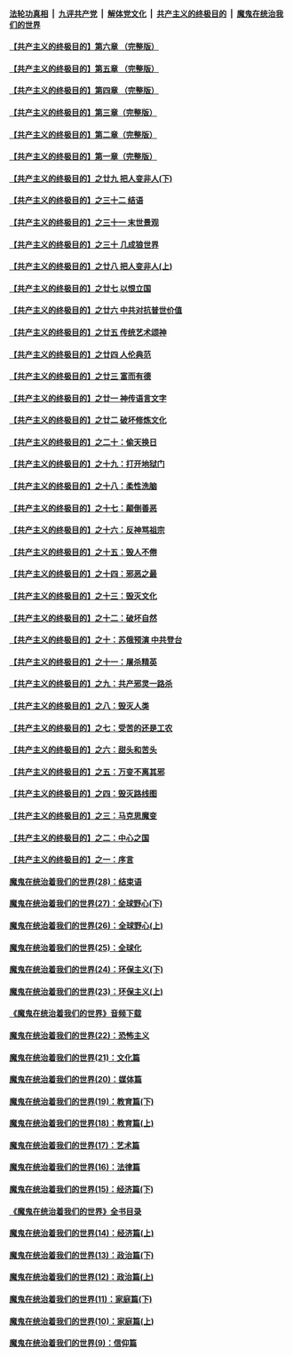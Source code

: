 ####  [法轮功真相](../../../../basic/blob/master/README.md?t=06241502) &nbsp;|&nbsp; [九评共产党](../../../../9ping.md/blob/master/README.md?t=06241502) &nbsp;|&nbsp; [解体党文化](../../../../jtdwh.md/blob/master/README.md?t=06241502)  &nbsp;|&nbsp; [共产主义的终极目的](../../../../gczydzjmd.md/blob/master/README.md?t=06241502) &nbsp;|&nbsp; [魔鬼在统治我们的世界](../../../../mgztzwmdsj.md/blob/master/README.md?t=06241502) 

#### [【共产主义的终极目的】第六章 （完整版）](../pages/nsc422/n11428913.md?t=06241502) 

#### [【共产主义的终极目的】第五章 （完整版）](../pages/nsc422/n11428912.md?t=06241502) 

#### [【共产主义的终极目的】第四章 （完整版）](../pages/nsc422/n11428907.md?t=06241502) 

#### [【共产主义的终极目的】第三章（完整版）](../pages/nsc422/n11428848.md?t=06241502) 

#### [【共产主义的终极目的】第二章（完整版）](../pages/nsc422/n11428831.md?t=06241502) 

#### [【共产主义的终极目的】第一章（完整版）](../pages/nsc422/n11417651.md?t=06241502) 

#### [【共产主义的终极目的】之廿九 把人变非人(下)](../pages/nsc422/n11344140.md?t=06241502) 

#### [【共产主义的终极目的】之三十二 结语](../pages/nsc422/n11360535.md?t=06241502) 

#### [【共产主义的终极目的】之三十一 末世景观](../pages/nsc422/n11351129.md?t=06241502) 

#### [【共产主义的终极目的】之三十 几成狼世界](../pages/nsc422/n11348280.md?t=06241502) 

#### [【共产主义的终极目的】之廿八 把人变非人(上)](../pages/nsc422/n11340492.md?t=06241502) 

#### [【共产主义的终极目的】之廿七 以恨立国](../pages/nsc422/n11336944.md?t=06241502) 

#### [【共产主义的终极目的】之廿六 中共对抗普世价值](../pages/nsc422/n11324785.md?t=06241502) 

#### [【共产主义的终极目的】之廿五 传统艺术颂神](../pages/nsc422/n11296396.md?t=06241502) 

#### [【共产主义的终极目的】之廿四 人伦典范](../pages/nsc422/n11296397.md?t=06241502) 

#### [【共产主义的终极目的】之廿三 富而有德](../pages/nsc422/n11283598.md?t=06241502) 

#### [【共产主义的终极目的】之廿一 神传语言文字](../pages/nsc422/n11263265.md?t=06241502) 

#### [【共产主义的终极目的】之廿二 破坏修炼文化](../pages/nsc422/n11245728.md?t=06241502) 

#### [【共产主义的终极目的】之二十：偷天换日](../pages/nsc422/n11238846.md?t=06241502) 

#### [【共产主义的终极目的】之十九：打开地狱门](../pages/nsc422/n11206376.md?t=06241502) 

#### [【共产主义的终极目的】之十八：柔性洗脑](../pages/nsc422/n11199994.md?t=06241502) 

#### [【共产主义的终极目的】之十七：颠倒善恶](../pages/nsc422/n11179782.md?t=06241502) 

#### [【共产主义的终极目的】之十六：反神骂祖宗](../pages/nsc422/n11166798.md?t=06241502) 

#### [【共产主义的终极目的】之十五：毁人不倦](../pages/nsc422/n11166792.md?t=06241502) 

#### [【共产主义的终极目的】之十四：邪恶之最](../pages/nsc422/n11150249.md?t=06241502) 

#### [【共产主义的终极目的】之十三：毁灭文化](../pages/nsc422/n11135227.md?t=06241502) 

#### [【共产主义的终极目的】之十二：破坏自然](../pages/nsc422/n11135214.md?t=06241502) 

#### [【共产主义的终极目的】之十：苏俄预演 中共登台](../pages/nsc422/n11118424.md?t=06241502) 

#### [【共产主义的终极目的】之十一：屠杀精英](../pages/nsc422/n11118442.md?t=06241502) 

#### [【共产主义的终极目的】之九：共产邪灵一路杀](../pages/nsc422/n11114139.md?t=06241502) 

#### [【共产主义的终极目的】之八：毁灭人类](../pages/nsc422/n11108503.md?t=06241502) 

#### [【共产主义的终极目的】之七：受苦的还是工农](../pages/nsc422/n11101809.md?t=06241502) 

#### [【共产主义的终极目的】之六：甜头和苦头](../pages/nsc422/n11096971.md?t=06241502) 

#### [【共产主义的终极目的】之五：万变不离其邪](../pages/nsc422/n11091285.md?t=06241502) 

#### [【共产主义的终极目的】之四：毁灭路线图](../pages/nsc422/n11086284.md?t=06241502) 

#### [【共产主义的终极目的】之三：马克思魔变](../pages/nsc422/n11061941.md?t=06241502) 

#### [【共产主义的终极目的】之二：中心之国](../pages/nsc422/n11047728.md?t=06241502) 

#### [【共产主义的终极目的】之一：序言](../pages/nsc422/n11086077.md?t=06241502) 

#### [魔鬼在统治着我们的世界(28)：结束语](../pages/nsc422/n10936246.md?t=06241502) 

#### [魔鬼在统治着我们的世界(27)：全球野心(下)](../pages/nsc422/n10928319.md?t=06241502) 

#### [魔鬼在统治着我们的世界(26)：全球野心(上)](../pages/nsc422/n10900318.md?t=06241502) 

#### [魔鬼在统治着我们的世界(25)：全球化](../pages/nsc422/n10788205.md?t=06241502) 

#### [魔鬼在统治着我们的世界(24)：环保主义(下)](../pages/nsc422/n10695307.md?t=06241502) 

#### [魔鬼在统治着我们的世界(23)：环保主义(上)](../pages/nsc422/n10688613.md?t=06241502) 

#### [《魔鬼在统治着我们的世界》音频下载](../pages/nsc422/n10635553.md?t=06241502) 

#### [魔鬼在统治着我们的世界(22)：恐怖主义](../pages/nsc422/n10614727.md?t=06241502) 

#### [魔鬼在统治着我们的世界(21)：文化篇](../pages/nsc422/n10597706.md?t=06241502) 

#### [魔鬼在统治着我们的世界(20)：媒体篇](../pages/nsc422/n10586579.md?t=06241502) 

#### [魔鬼在统治着我们的世界(19)：教育篇(下)](../pages/nsc422/n10564808.md?t=06241502) 

#### [魔鬼在统治着我们的世界(18)：教育篇(上)](../pages/nsc422/n10526970.md?t=06241502) 

#### [魔鬼在统治着我们的世界(17)：艺术篇](../pages/nsc422/n10499093.md?t=06241502) 

#### [魔鬼在统治着我们的世界(16)：法律篇](../pages/nsc422/n10485969.md?t=06241502) 

#### [魔鬼在统治着我们的世界(15)：经济篇(下)](../pages/nsc422/n10469975.md?t=06241502) 

#### [《魔鬼在统治着我们的世界》全书目录](../pages/nsc422/n10464261.md?t=06241502) 

#### [魔鬼在统治着我们的世界(14)：经济篇(上)](../pages/nsc422/n10457370.md?t=06241502) 

#### [魔鬼在统治着我们的世界(13)：政治篇(下)](../pages/nsc422/n10448270.md?t=06241502) 

#### [魔鬼在统治着我们的世界(12)：政治篇(上)](../pages/nsc422/n10444576.md?t=06241502) 

#### [魔鬼在统治着我们的世界(11)：家庭篇(下)](../pages/nsc422/n10440961.md?t=06241502) 

#### [魔鬼在统治着我们的世界(10)：家庭篇(上)](../pages/nsc422/n10435448.md?t=06241502) 

#### [魔鬼在统治着我们的世界(9)：信仰篇](../pages/nsc422/n10432159.md?t=06241502) 

